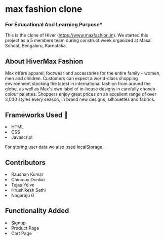 # max fashion clone

### For Educational And Learning Purpose*

This is the clone of Hiver (https://www.maxfashion.in). We started this project as a 5 members team during construct week organized at Masai School, Bengaluru, Karnataka.

## About HiverMax Fashion
Max offers apparel, footwear and accessories for the entire family - women, men and children. Customers can expect a world-class shopping environment stocking the latest in international fashion from around the globe, as well as Max's own label of in-house designs in carefully chosen colour palettes. Shoppers enjoy great prices on an excellent range of over 3,000 styles every season, in brand new designs, silhouettes and fabrics.

## Frameworks Used 🌟
<li>HTML</li>
<li>CSS</li>
<li>Javascript</li>

For storing user data we also used localStorage.

## Contributors
<li>Raushan Kumar</li>
<li>Chinmay Donkar</li>
<li>Tejas Yelve</li>
<li>Hrushikesh Sethi</li>
<li>Nagaraju G</li>

## Functionality Added
<li>Signup</li> 
<li>Product Page</li>
<li>Cart Page</li>






